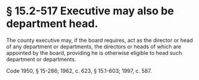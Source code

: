 # § 15.2-517 Executive may also be department head.

<p>The county executive may, if the board requires, act as the director or head of any department or departments, the directors or heads of which are appointed by the board, providing he is otherwise eligible to head such department or departments.</p><p>Code 1950, § 15-286; 1962, c. 623, § 15.1-603; 1997, c. 587.</p>